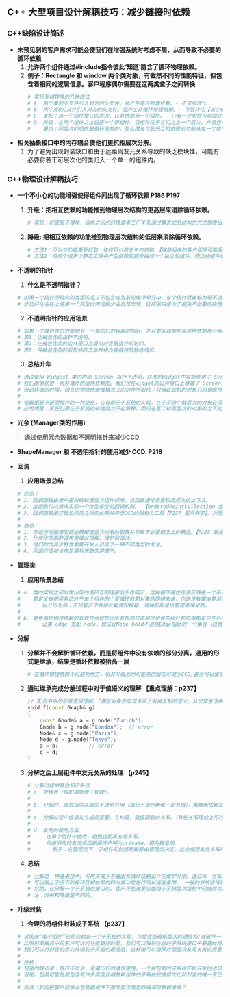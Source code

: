## **C++ 大型项目设计解耦技巧：减少链接时依赖**

### **C++缺陷设计简述**
- **未预见到的客户需求可能会使我们在增强系统时考虑不周，从而导致不必要的循环依赖**
    1. **允许两个组件通过#include指令彼此‘知道’隐含了循环物理依赖。**
    2. **例子：Rectangle 和 window 两个类对象，有截然不同的性能特征，但包含着相同的逻辑信息。客户程序偶尔需要在这两类盒子之间转换**
        ```sh
        # 实现互相转换的几种做法 
        # A. 两个类的头文件引入对方的头文件。会产生循环物理依赖。- 不可层次化
        # B. 两个类的C文件引入对方的头文件。会产生非循环物理依赖。- 可层次化【减少编译连接时的性能时间，提高模块的独立性】
        # C. 支配：选一个组件提它的层次，让其依赖另一个组件。- 只有一个组件可以独立使用，高层次组件无法独立使用 【片面】
        # D. 升级：在两个组件之上设置一个新组件，该组件位于它们之上一个层次，并且包含它们。
        #    重点：同层次的组件是循环依赖的，那么就有可能把互相依赖的功能从每一个组件升级为潜在的新的更高层次的组件(依赖于每一个初始的组件)的静态成员。P185
        ```
- **相关抽象接口中的内存耦合使他们更抗拒层次分解。**
    1. 为了避免出现封装缺口和由于远距离友元关系导致的缺乏模块性，可能有必要将若干可层次化的类归入一个单一的组件内。

### **C++物理设计解耦技巧**
- **一个不小心的功能增强使得组件间出现了循环依赖 P186 P197**
    1. **升级：把相互依赖的功能推到物理层次结构的更高层来消除循环依赖。**
        ```sh
        # 实现：将底层子模块，组件之间的转换或者工厂关系通过静态成员结构的方式提取出来有利于编译，链接，分层测试和组件解耦
        ```
    2. **降级: 把相互依赖的功能推到物理层次结构的低层来消除循环依赖。**
        ```sh
        # 方法1：可以对功能重新打包，这样可以恢复单向依赖。【这些组件的客户程序可能受影响 - p172】
        # 方法2：将两个或多个静态工具中产生依赖的部分抽成一个独立的组件。而这些组件通过特殊方式（实现继承等）与该核心组件建立链接。
        ```
- **不透明的指针**
    1. **什么是不透明指针？**
    ```sh
    # 如果一个指针所指向的类型的定义不包含在当前的编译单元中，这个指针就被称为是不透明的。
    # 涉及只在名称上使用一个类型的情况很少会自然出现，这样做只是为了避免不必要的物理依赖。
    ```

    2. **不透明指针的应用场景**
    ```sh
    # 如果一个被包含的对象拥有一个指向它的容器的指针，并且要实现那些实质地依赖那个容器的功能，那么我们可以通过以下方法来消除相互依赖。
    # 第1：让被包含的指针不透明。
    # 第2：在被包含类的公共接口上提供对容器指针的访问。
    # 第3：将被包含类的受影响的方法升级为容器类的静态成员。
    ```
    3. **总结升华**
    ```sh
    # 通过使用 Widgest 类的内部 Screen 指针不透明，以及把Widget中实质使用了 Screen 类的那部分移出 Widget, 移入Screen类本身。
    # 我们能够获得一张非循环的组件依赖图。我们也在widget的公共接口上暴露了 Screen 类型，并且使 widget 的客户必须在那个组件之外寻找问题答案。
    # 但这样做的时候，相互的物理依赖被概念上的协作所取代：较低趁此机的对象只同意保持在较高层次上使用的信息（只在名称上指定）。
    #
    # 哑数据是不透明指针的一种泛化，它有助于子系统的实现。在子系统中低层次的对象必须隐含地引用其他低层次对象。 P215
    # 应用场景：某些引用在子系统的较低层次不必解释，而只在某个较高层次的对象的上下文中解释。在这种受约束的上下文中，尽管会损害类型安全和封装但实现可以更简洁。
    ```

- **冗余 (Manager类的作用)**
> **通过使用冗余数据和不透明指针来减少CCD**

- **ShapeManager 和 不透明指针的使用减少 CCD. P218**

- **回调**  
    1. **应用场景总结**
    ```sh
    # 优点： 
    # 1. 回调函数由用户提供给较低层次组件调用。该函数通常需要较高层次的上下文。
    # 2. 虚函数可以用来实现一个类型安全的回调机制。 【orderedPointCollection 虚基类的使用 P223】
    # 3. 回调函数是打破协同类之间的依赖并降低CCD的强有力工具【P227 星系例子】。对图形学和基于事件程序设计是及其重要的。
    # 
    # 缺点：
    # 1. 不适当地使用回调会模糊低层次对象的职责并导致不必要概念上的耦合。【P225 数据库例子】
    # 2. 比传统的函数调用更难以理解，维护和调试。
    # 3. 他们的伪异步特性需要开发人员给予一种不同类型的关注。
    # 4. 回调应该被当作是最后求助的避难所。
    ``` 

- **管理类**
    1. **应用场景总结**
    ```sh
    # a. 类的实例之间时常出现的循环互相连接似乎在暗示，这种循环属性应该反映在一个系统的物理设计中。对于本质上紧密耦合
    #    其定义有很容易适应于单个组件的小型循环依赖对象的网络来说，也许没有理由要消除这样的循环
    #       以公司为例：正规雇员不会彼此雇佣和解雇，这种职权是给管理者保留的。
    #       
    # b. 避免循环物理依赖的有效技术就是让所有指向较高层次组件的指针和应用都是只在名称上。
    #       让类 edge 支配 node。做法让Node hold不透明Edge指针的一个集合（这意味着所有涉及边的实质问题都不能在node层解答）
    ```

- **分解**
    1. **分解并不会解析循环依赖，而是将组件中没有依赖的部分分离，通用的形式是继承，结果是循环依赖被抬高一层**
        ```sh
        # 在循环物理依赖不可避免地方，将其升级到尽可能高的层次可减少CCD,甚至可以使循环能够由一个单个的，大小便于管理的组件代替。
        ```
    2. **通过继承完成分解过程中对于值语义的理解 【重点理解：p237】**
        ```C++
        // 配合书中的背景逻辑理解。[哪些对象在实现关系上有被复制的意义。从现实生活中的场景去设计书写代码]
        void f(const Graph& g)
        {
            const Gnode& a = g.node("Zurich"); 
            Gnode b = g.node("London");  // error
            Node& c = g.node("Paris");
            Node d = g.node("Tokyo");
            a = b;          // error
            c = d;
        }
        ```
    3. **分解之后上层组件中友元关系的处理 【p245】**
        ```sh
        # 分解过程中其他知识杂谈
        # a. 管理者（权职清晰便于管理）。
        #
        # b. 分层时，底层指向高层的不透明引用（相比于指针确保一定有值），解耦解依赖提高可测性。
        # 
        # c. 分解过程中值语义与成员变量，与构造，赋值函数的关系。（有些关系理论上可行，但与现实关系不符，写代码是服务于现实。就像讲话，有些话是不合时宜的）
        #
        # d. 友元的使用方法
        #     在单个组件中使用，避免远距离友元关系。
        #     将被调用的友元类函数最好声明为private，避免被滥用。
        #       例子：在管理类下，子组件的创建销毁都由管理类决定。这会使用友元关系时，需将子组件类构造，析构声明为私有。防止子组件脱离控制。
        ```
    4. **总结**
        ```sh
        # 分解是一种通用技术。可用来减少有着固有循环依赖设计的维护开销。通过将一些实现复杂事物重新安装到较低层次组件中，
        # 可以独立于余下的循环互相依赖代码对该功能进行测试或者重用。 一般的分解会得到更灵活的体系结构。又不会牺牲运行时效率。
        # 然而，在分解一个子系统的接口时，客户可能被要求使用子系统层次结构中较低层次的组件接口。
        # 注：分解和降级是不同的。
        ```

- **升级封装**
    1. **合理的将组件封装成子系统 【p237】**
    ```sh
    # 试图按“每个组件”的原则封装一个子系统的实现，可能会妨碍低层次的通信和/或破坏一个其他的可行设计。
    # 比限制单独类中的客户可访问功能更好的是，我们可以限制在总的子系统接口中暴露给用户类的子集。通过使用一个包装器组件。
    # 我们可以将封装的层次升级到子系统的最高层，这样做可以消除对低层次友元关系的需要，从而也消除了将紧密耦合的类合成单个的超大型组件的必要。
    #
    # 分析：
    # 包装的缺点是：接口不灵活，是遍历它的通信更慢。一个被包装的子系统开始开发时也可能开销更大
    # 但是，包装可能是使包含有许多高度互相依赖组件的子系统完成层次化和封装的唯一真正有效途径。
    #
    # 后话：如何把客户程序与包装器组件下面的实现类型的编译时依赖绝缘？
    ```







































